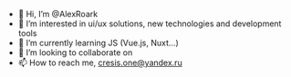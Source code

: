 - 👋 Hi, I’m @AlexRoark
- 👀 I’m interested in ui/ux solutions, new technologies and development tools
- 🌱 I’m currently learning JS (Vue.js, Nuxt...) 
- 💞️ I’m looking to collaborate on
- 📫 How to reach me, cresis.one@yandex.ru

<!---
AlexRoark/AlexRoark is a ✨ special ✨ repository because its `README.md` (this file) appears on your GitHub profile.
You can click the Preview link to take a look at your changes.
--->
